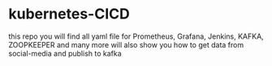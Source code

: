 # kubernetes-CICD
this repo you will find all yaml file for Prometheus, Grafana, Jenkins, KAFKA, ZOOPKEEPER and many more
will also show you how to get data from social-media and publish to kafka
